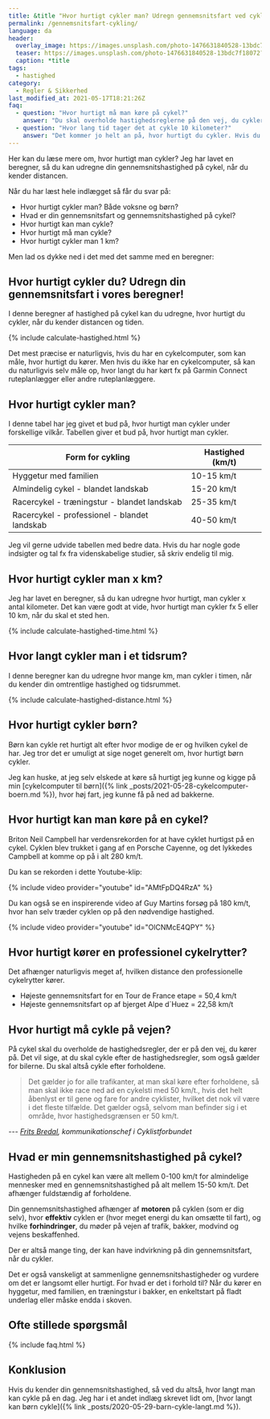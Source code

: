 ```yaml
---
title: &title "Hvor hurtigt cykler man? Udregn gennemsnitsfart ved cykling 🚴🚴‍♀️"
permalink: /gennemsnitsfart-cykling/
language: da
header:
  overlay_image: https://images.unsplash.com/photo-1476631840528-13bdc7f18072?ixid=MnwxMjA3fDB8MHxzZWFyY2h8MzV8fGJpa2UlMjBmYXN0fGVufDB8fDB8fA%3D%3D&ixlib=rb-1.2.1&auto=format&fit=crop&w=1900&q=60
  teaser: https://images.unsplash.com/photo-1476631840528-13bdc7f18072?ixid=MnwxMjA3fDB8MHxzZWFyY2h8MzV8fGJpa2UlMjBmYXN0fGVufDB8fDB8fA%3D%3D&ixlib=rb-1.2.1&auto=format&fit=crop&w=400&q=60
  caption: *title
tags:
  - hastighed
category:
  - Regler & Sikkerhed
last_modified_at: 2021-05-17T18:21:26Z
faq:
  - question: "Hvor hurtigt må man køre på cykel?"
    answer: "Du skal overholde hastighedsreglerne på den vej, du cykler på. Du må altså ikke køre hurtigere end bilerne. Det er vigtigt, at du cykler efter forholdene."
  - question: "Hvor lang tid tager det at cykle 10 kilometer?"
    answer: "Det kommer jo helt an på, hvor hurtigt du cykler. Hvis du fx kører 20 km/t, så tager det 30 minutter at cykle 10 kilometer. Du kan bruge den her beregner til at udregne, hvor lang tid det tager at cykle en bestemt distance."
---
```


Her kan du læse mere om, hvor hurtigt man cykler? Jeg har lavet en beregner, så du kan udregne din gennemsnitshastighed på cykel, når du kender distancen.

Når du har læst hele indlægget så får du svar på:

- Hvor hurtigt cykler man? Både voksne og børn?
- Hvad er din gennemsnitsfart og gennemsnitshastighed på cykel?
- Hvor hurtigt kan man cykle?
- Hvor hurtigt må man cykle?
- Hvor hurtigt cykler man 1 km?

Men lad os dykke ned i det med det samme med en beregner:

## Hvor hurtigt cykler du? Udregn din gennemsnitsfart i vores beregner!

I denne beregner af hastighed på cykel kan du udregne, hvor hurtigt du cykler, når du kender distancen og tiden.

{% include calculate-hastighed.html %}

Det mest præcise er naturligvis, hvis du har en cykelcomputer, som kan måle, hvor hurtigt du kører. Men hvis du ikke har en cykelcomputer, så kan du naturligvis selv måle op, hvor langt du har kørt fx på Garmin Connect ruteplanlægger eller andre ruteplanlæggere.

## Hvor hurtigt cykler man?

I denne tabel har jeg givet et bud på, hvor hurtigt man cykler under forskellige vilkår. Tabellen giver et bud på, hvor hurtigt man cykler.

| Form for cykling | Hastighed (km/t) |
|-|-|
| Hyggetur med familien | 10-15 km/t |
| Almindelig cykel - blandet landskab | 15-20 km/t |
| Racercykel - træningstur - blandet landskab | 25-35 km/t |
| Racercykel - professionel - blandet landskab | 40-50 km/t |

Jeg vil gerne udvide tabellen med bedre data. Hvis du har nogle gode indsigter og tal fx fra videnskabelige studier, så skriv endelig til mig.

## Hvor hurtigt cykler man x km?

Jeg har lavet en beregner, så du kan udregne hvor hurtigt, man cykler x antal kilometer. Det kan være godt at vide, hvor hurtigt man cykler fx 5 eller 10 km, når du skal et sted hen.

{% include calculate-hastighed-time.html %}

## Hvor langt cykler man i et tidsrum?

I denne beregner kan du udregne hvor mange km, man cykler i timen, når du kender din omtrentlige hastighed og tidsrummet.

{% include calculate-hastighed-distance.html %}

## Hvor hurtigt cykler børn?

Børn kan cykle ret hurtigt alt efter hvor modige de er og hvilken cykel de har. Jeg tror det er umuligt at sige noget generelt om, hvor hurtigt børn cykler.

Jeg kan huske, at jeg selv elskede at køre så hurtigt jeg kunne og kigge på min [cykelcomputer til børn]({% link _posts/2021-05-28-cykelcomputer-boern.md %}), hvor høj fart, jeg kunne få på ned ad bakkerne.

## Hvor hurtigt kan man køre på en cykel?

Briton Neil Campbell har verdensrekorden for at have cyklet hurtigst på en cykel. Cyklen blev trukket i gang af en Porsche Cayenne, og det lykkedes Campbell at komme op på i alt 280 km/t.

Du kan se rekorden i dette Youtube-klip:

{% include video provider="youtube" id="AMtFpDQ4RzA" %}

Du kan også se en inspirerende video af Guy Martins forsøg på 180 km/t, hvor han selv træder cyklen op på den nødvendige hastighed.

{% include video provider="youtube" id="OlCNMcE4QPY" %}

## Hvor hurtigt kører en professionel cykelrytter?

Det afhænger naturligvis meget af, hvilken distance den professionelle cykelrytter kører.

- Højeste gennemsnitsfart for en Tour de France etape = 50,4 km/t
- Højeste gennemsnitsfart op af bjerget Alpe d´Huez = 22,58 km/t

## Hvor hurtigt må cykle på vejen?

På cykel skal du overholde de hastighedsregler, der er på den vej, du kører på. Det vil sige, at du skal cykle efter de hastighedsregler, som også gælder for bilerne. Du skal altså cykle efter forholdene.

> Det gælder jo for alle trafikanter, at man skal køre efter forholdene, så man skal ikke race ned ad en cykelsti med 50 km/t., hvis det helt åbenlyst er til gene og fare for andre cyklister, hvilket det nok vil være i det fleste tilfælde. Det gælder også, selvom man befinder sig i et område, hvor hastighedsgrænsen er 50 km/t.

--- <cite>[Frits Bredal](https://samvirke.dk/artikler/hvor-hurtigt-maa-man-koere-paa-cykel), kommunikationschef i Cyklistforbundet</cite>

## Hvad er min gennemsnitshastighed på cykel?

Hastigheden på en cykel kan være alt mellem 0-100 km/t for almindelige mennesker med en gennemsnitshastighed på alt mellem 15-50 km/t. Det afhænger fuldstændig af forholdene.

Din gennemsnitshastighed afhænger af **motoren** på cyklen (som er dig selv), hvor **effektiv** cyklen er (hvor meget energi du kan omsætte til fart), og hvilke **forhindringer**, du møder på vejen af trafik, bakker, modvind og vejens beskaffenhed.

Der er altså mange ting, der kan have indvirkning på din gennemsnitsfart, når du cykler.

Det er også vanskeligt at sammenligne gennemsnitshastigheder og vurdere om det er langsomt eller hurtigt. For hvad er det i forhold til? Når du kører en hyggetur, med familien, en træningstur i bakker, en enkeltstart på fladt underlag eller måske endda i skoven.

## Ofte stillede spørgsmål

{% include faq.html %}

## Konklusion

Hvis du kender din gennemsnitshastighed, så ved du altså, hvor langt man kan cykle på en dag. Jeg har i et andet indlæg skrevet lidt om, [hvor langt kan børn cykle]({% link _posts/2020-05-29-barn-cykle-langt.md %}).
